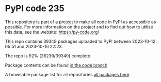 # PyPI code 235

This repository is part of a project to make all code in PyPI as accessible as possible. For more information 
on the project and to find out how to utilise this data, see the website: https://py-code.org/

This repo contains 39349 packages uploaded to PyPI between 
2023-10-12 05:51 and 2023-10-16 22:23.

The repo is 92% (36239/39349) complete.

Package contents can be found [in the code branch](https://github.com/pypi-data/pypi-mirror-235/tree/code/packages).

A browsable package list for all repositories [all packages here](https://py-code.org/repositories/pypi-mirror-235).


